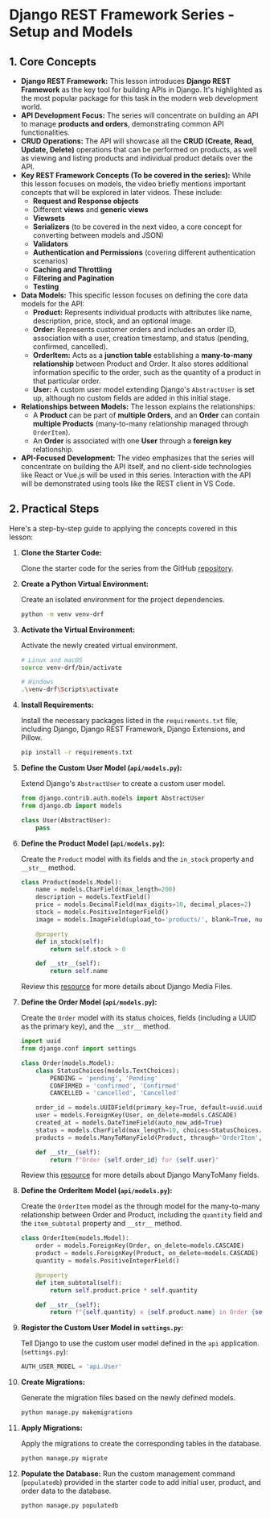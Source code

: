 # Django REST Framework Series - Setup and Models

## 1. Core Concepts

- **Django REST Framework:** This lesson introduces **Django REST Framework** as the key tool for building APIs in Django. It's highlighted as the most popular package for this task in the modern web development world.
- **API Development Focus:** The series will concentrate on building an API to manage **products and orders**, demonstrating common API functionalities.
- **CRUD Operations:** The API will showcase all the **CRUD (Create, Read, Update, Delete)** operations that can be performed on products, as well as viewing and listing products and individual product details over the API.
- **Key REST Framework Concepts (To be covered in the series):** While this lesson focuses on models, the video briefly mentions important concepts that will be explored in later videos. These include:
  - **Request and Response objects**
  - Different **views** and **generic views**
  - **Viewsets**
  - **Serializers** (to be covered in the next video, a core concept for converting between models and JSON)
  - **Validators**
  - **Authentication and Permissions** (covering different authentication scenarios)
  - **Caching and Throttling**
  - **Filtering and Pagination**
  - **Testing**
- **Data Models:** This specific lesson focuses on defining the core data models for the API:
  - **Product:** Represents individual products with attributes like name, description, price, stock, and an optional image.
  - **Order:** Represents customer orders and includes an order ID, association with a user, creation timestamp, and status (pending, confirmed, cancelled).
  - **OrderItem:** Acts as a **junction table** establishing a **many-to-many relationship** between Product and Order. It also stores additional information specific to the order, such as the quantity of a product in that particular order.
  - **User:** A custom user model extending Django's `AbstractUser` is set up, although no custom fields are added in this initial stage.
- **Relationships between Models:** The lesson explains the relationships:
  - A **Product** can be part of **multiple Orders**, and an **Order** can contain **multiple Products** (many-to-many relationship managed through `OrderItem`).
  - An **Order** is associated with one **User** through a **foreign key** relationship.
- **API-Focused Development:** The video emphasizes that the series will concentrate on building the API itself, and no client-side technologies like React or Vue.js will be used in this series. Interaction with the API will be demonstrated using tools like the REST client in VS Code.

## 2. Practical Steps

Here's a step-by-step guide to applying the concepts covered in this lesson:

1.  **Clone the Starter Code:**

    Clone the starter code for the series from the GitHub [repository](https://github.com/bugbytes-io/drf-course-api).

2.  **Create a Python Virtual Environment:**

    Create an isolated environment for the project dependencies.

    ```bash
    python -m venv venv-drf
    ```

3.  **Activate the Virtual Environment:**

    Activate the newly created virtual environment.

    ```bash
    # Linux and macOS
    source venv-drf/bin/activate

    # Windows
    .\venv-drf\Scripts\activate
    ```

4.  **Install Requirements:**

    Install the necessary packages listed in the `requirements.txt` file, including Django, Django REST Framework, Django Extensions, and Pillow.

    ```bash
    pip install -r requirements.txt
    ```

5.  **Define the Custom User Model (`api/models.py`):**

    Extend Django's `AbstractUser` to create a custom user model.

    ```python
    from django.contrib.auth.models import AbstractUser
    from django.db import models

    class User(AbstractUser):
        pass
    ```

6.  **Define the Product Model (`api/models.py`):**

    Create the `Product` model with its fields and the `in_stock` property and `__str__` method.

    ```python
    class Product(models.Model):
        name = models.CharField(max_length=200)
        description = models.TextField()
        price = models.DecimalField(max_digits=10, decimal_places=2)
        stock = models.PositiveIntegerField()
        image = models.ImageField(upload_to='products/', blank=True, null=True)

        @property
        def in_stock(self):
            return self.stock > 0

        def __str__(self):
            return self.name
    ```

    Review this [resource](https://youtu.be/lKyH_ZGtvwM?si=IyfoSSawYoZE-5OQ) for more details about Django Media Files.

7.  **Define the Order Model (`api/models.py`):**

    Create the `Order` model with its status choices, fields (including a UUID as the primary key), and the `__str__` method.

    ```python
    import uuid
    from django.conf import settings

    class Order(models.Model):
        class StatusChoices(models.TextChoices):
            PENDING = 'pending', 'Pending'
            CONFIRMED = 'confirmed', 'Confirmed'
            CANCELLED = 'cancelled', 'Cancelled'

        order_id = models.UUIDField(primary_key=True, default=uuid.uuid4)
        user = models.ForeignKey(User, on_delete=models.CASCADE)
        created_at = models.DateTimeField(auto_now_add=True)
        status = models.CharField(max_length=10, choices=StatusChoices.choices, default=StatusChoices.PENDING)
        products = models.ManyToManyField(Product, through='OrderItem', related_name='orders')

        def __str__(self):
            return f"Order {self.order_id} for {self.user}"
    ```

    Review this [resource](https://youtu.be/MECLUHlgF2w?si=ZPe40iZzw90IlzED) for more details about Django ManyToMany fields.

8.  **Define the OrderItem Model (`api/models.py`):**

    Create the `OrderItem` model as the through model for the many-to-many relationship between Order and Product, including the `quantity` field and the `item_subtotal` property and `__str__` method.

    ```python
    class OrderItem(models.Model):
        order = models.ForeignKey(Order, on_delete=models.CASCADE)
        product = models.ForeignKey(Product, on_delete=models.CASCADE)
        quantity = models.PositiveIntegerField()

        @property
        def item_subtotal(self):
            return self.product.price * self.quantity

        def __str__(self):
            return f"{self.quantity} x {self.product.name} in Order {self.order.order_id}"
    ```

9.  **Register the Custom User Model in `settings.py`:**

    Tell Django to use the custom user model defined in the `api` application.
    (`settings.py`):

    ```python
    AUTH_USER_MODEL = 'api.User'
    ```

10. **Create Migrations:**

    Generate the migration files based on the newly defined models.

    ```bash
    python manage.py makemigrations
    ```

11. **Apply Migrations:**

    Apply the migrations to create the corresponding tables in the database.

    ```bash
    python manage.py migrate
    ```

12. **Populate the Database:**
    Run the custom management command (`populatedb`) provided in the starter code to add initial user, product, and order data to the database.

    ```bash
    python manage.py populatedb
    ```
